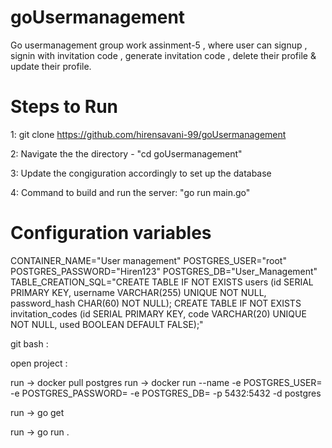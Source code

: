 # goUsermanagement
Go usermanagement group work assinment-5 , where user can signup , signin  with invitation code , generate invitation code , delete their profile &amp; update their profile.


# Steps to Run
1: git clone https://github.com/hirensavani-99/goUsermanagement

2: Navigate the the directory - "cd goUsermanagement"

3: Update the congiguration accordingly to set up the database

4: Command to build and run the server: "go run main.go"


# Configuration variables
CONTAINER_NAME="User management"
POSTGRES_USER="root"
POSTGRES_PASSWORD="Hiren123"
POSTGRES_DB="User_Management"
TABLE_CREATION_SQL="CREATE TABLE IF NOT EXISTS users (id SERIAL PRIMARY KEY, username VARCHAR(255) UNIQUE NOT NULL, password_hash CHAR(60) NOT NULL); 
                     CREATE TABLE IF NOT EXISTS invitation_codes (id SERIAL PRIMARY KEY, code VARCHAR(20) UNIQUE NOT NULL, used BOOLEAN DEFAULT FALSE);"

git bash : 

open project : 

run ->  docker pull postgres
run  -> docker run --name <your-db-name> -e POSTGRES_USER=<yourusername> -e POSTGRES_PASSWORD=<yourpassword> -e POSTGRES_DB=<yourdbname> -p 5432:5432 -d postgres

run -> go get

run -> go run .